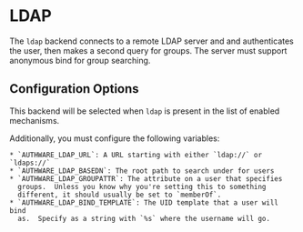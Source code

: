 # LDAP

The `ldap` backend connects to a remote LDAP server and and
authenticates the user, then makes a second query for groups.  The
server must support anonymous bind for group searching.

## Configuration Options

This backend will be selected when `ldap` is present in the list of
enabled mechanisms.

Additionally, you must configure the following variables:

    * `AUTHWARE_LDAP_URL`: A URL starting with either `ldap://` or `ldaps://`
    * `AUTHWARE_LDAP_BASEDN`: The root path to search under for users
    * `AUTHWARE_LDAP_GROUPATTR`: The attribute on a user that specifies
      groups.  Unless you know why you're setting this to something
      different, it should usually be set to `memberOf`.
    * `AUTHWARE_LDAP_BIND_TEMPLATE`: The UID template that a user will bind
      as.  Specify as a string with `%s` where the username will go.
